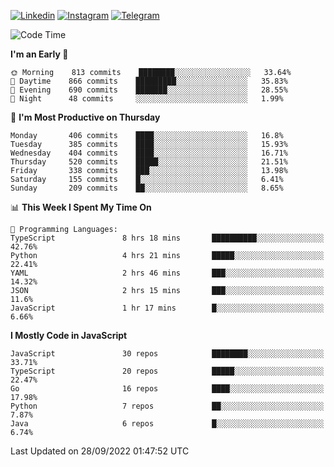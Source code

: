 [![Linkedin](https://img.shields.io/badge/-Archie-blue?style=flat-square&labelColor=gray&logo=Linkedin&logoColor=white&link=https://www.linkedin.com/in/archisdi)](https://www.linkedin.com/in/archisdi)
[![Instagram](https://img.shields.io/badge/-@archisdi-orange?style=flat-square&labelColor=gray&logo=Instagram&logoColor=white&link=https://www.instagram.com/archisdi)](https://www.instagram.com/archisdi)
[![Telegram](https://img.shields.io/badge/-aai-informational?style=flat-square&labelColor=gray&logo=telegram&logoColor=white&link=https://t.me/archisdi)](https://t.me/archisdi)

<!--START_SECTION:waka-->
![Code Time](http://img.shields.io/badge/Code%20Time-1%2C676%20hrs%2019%20mins-blue)

**I'm an Early 🐤** 

```text
🌞 Morning    813 commits    ████████░░░░░░░░░░░░░░░░░   33.64% 
🌆 Daytime    866 commits    █████████░░░░░░░░░░░░░░░░   35.83% 
🌃 Evening    690 commits    ███████░░░░░░░░░░░░░░░░░░   28.55% 
🌙 Night      48 commits     ░░░░░░░░░░░░░░░░░░░░░░░░░   1.99%

```
📅 **I'm Most Productive on Thursday** 

```text
Monday       406 commits    ████░░░░░░░░░░░░░░░░░░░░░   16.8% 
Tuesday      385 commits    ████░░░░░░░░░░░░░░░░░░░░░   15.93% 
Wednesday    404 commits    ████░░░░░░░░░░░░░░░░░░░░░   16.71% 
Thursday     520 commits    █████░░░░░░░░░░░░░░░░░░░░   21.51% 
Friday       338 commits    ███░░░░░░░░░░░░░░░░░░░░░░   13.98% 
Saturday     155 commits    █░░░░░░░░░░░░░░░░░░░░░░░░   6.41% 
Sunday       209 commits    ██░░░░░░░░░░░░░░░░░░░░░░░   8.65%

```


📊 **This Week I Spent My Time On** 

```text
💬 Programming Languages: 
TypeScript               8 hrs 18 mins       ██████████░░░░░░░░░░░░░░░   42.76% 
Python                   4 hrs 21 mins       █████░░░░░░░░░░░░░░░░░░░░   22.41% 
YAML                     2 hrs 46 mins       ███░░░░░░░░░░░░░░░░░░░░░░   14.32% 
JSON                     2 hrs 15 mins       ███░░░░░░░░░░░░░░░░░░░░░░   11.6% 
JavaScript               1 hr 17 mins        █░░░░░░░░░░░░░░░░░░░░░░░░   6.66%

```

**I Mostly Code in JavaScript** 

```text
JavaScript               30 repos            ████████░░░░░░░░░░░░░░░░░   33.71% 
TypeScript               20 repos            █████░░░░░░░░░░░░░░░░░░░░   22.47% 
Go                       16 repos            ████░░░░░░░░░░░░░░░░░░░░░   17.98% 
Python                   7 repos             ██░░░░░░░░░░░░░░░░░░░░░░░   7.87% 
Java                     6 repos             █░░░░░░░░░░░░░░░░░░░░░░░░   6.74%

```



 Last Updated on 28/09/2022 01:47:52 UTC
<!--END_SECTION:waka-->